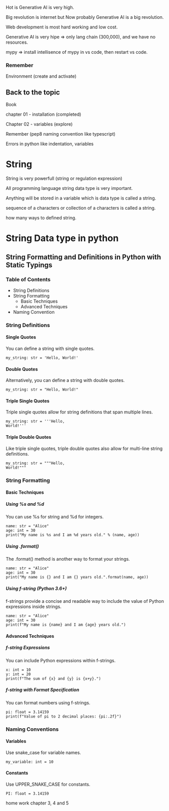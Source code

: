 Hot is Generative AI is very high.

Big revolution is internet but Now probably Generative AI is a big revolution.

Web development is most hard working and low cost.

Generative AI is very hipe => only lang chain (300,000), and we have no resources.

mypy => install intellisence of mypy in vs code, then restart vs code.

### Remember

Environment (create and activate)

## Back to the topic

Book

chapter 01 - installation (completed)

Chapter 02 - variables (explore)

Remember (pep8 naming convention like typescript)

Errors in python like indentation, variables

# String

String is very powerfull (string or regulation expression)

All programming language string data type is very important.

Anything will be stored in a variable which is data type is called a string.

sequence of a characters or collection of a characters is called a string.

how many ways to defined string.

# String Data type in python

## String Formatting and Definitions in Python with Static Typings

### Table of Contents

* String Definitions
* String Formatting
    * Basic Techniques
    * Advanced Techniques
* Naming Convention

### String Definitions

#### Single Quotes

You can define a string with single quotes.

```
my_string: str = 'Hello, World!'
```
#### Double Quotes

Alternatively, you can define a string with double quotes.

```
my_string: str = "Hello, World!"
```

#### Triple Single Quotes

Triple single quotes allow for string definitions that span multiple lines.

```
my_string: str = '''Hello,
World!'''
```

#### Triple Double Quotes

Like triple single quotes, triple double quotes also allow for multi-line string definitions.

```
my_string: str = """Hello,
World!"""
```

### String Formatting

#### Basic Techniques

##### Using %s and %d

You can use %s for string and %d for integers.

```
name: str = "Alice"
age: int = 30
print("My name is %s and I am %d years old." % (name, age))
```

##### Using .format()

The .format() method is another way to format your strings.

```
name: str = "Alice"
age: int = 30
print("My name is {} and I am {} years old.".format(name, age))
```

##### Using f-string (Python 3.6+)

f-strings provide a concise and readable way to include the value of Python expressions inside strings.

```
name: str = "Alice"
age: int = 30
print(f"My name is {name} and I am {age} years old.")
```

#### Advanced Techniques

##### f-string Expressions

You can include Python expressions within f-strings.

```
x: int = 10
y: int = 20
print(f"The sum of {x} and {y} is {x+y}.")
```

##### f-string with Format Specification

You can format numbers using f-strings.

```
pi: float = 3.14159
print(f"Value of pi to 2 decimal places: {pi:.2f}")
```

### Naming Conventions

#### Variables

Use snake_case for variable names.

```
my_variable: int = 10
```

#### Constants

Use UPPER_SNAKE_CASE for constants.

```
PI: float = 3.14159
```
home work chapter 3, 4 and 5
